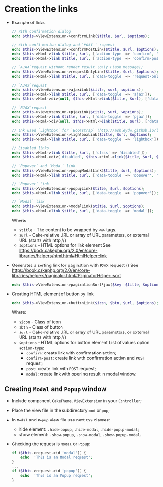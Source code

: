 # Creation the links

- Example of links

   ```php
   // With confirmation dialog
   echo $this->ViewExtension->confirmLink($title, $url, $options);

   // With confirmation dialog and `POST ` request
   echo $this->ViewExtension->confirmPostLink($title, $url, $options);
   echo $this->Html->link($title, $url, ['action-type' => 'confirm', 'data-confirm-msg' => __('Are you sure you wish to delete this data?')]);
   echo $this->Html->link($title, $url, ['action-type' => 'confirm-post', 'data-confirm-btn-ok' => __('Yes'), 'data-confirm-btn-cancel' => __('No')]);

   // `AJAX`request without render result (only Flash message);
   echo $this->ViewExtension->requestOnlyLink($title, $url, $options);
   echo $this->Html->link($title, $url, ['data-toggle' => 'request-only']);

   // `AJAX`request 
   echo $this->ViewExtension->ajaxLink($title, $url, $options);
   echo $this->Html->link($title, $url, ['data-toggle' => 'ajax']);
   echo $this->Html->div(null, $this->Html->link($title, $url), ['data-toggle' => 'ajax']);

   // `PJAX`request 
   echo $this->ViewExtension->pjaxLink($title, $url, $options);
   echo $this->Html->link($title, $url, ['data-toggle' => 'pjax']);
   echo $this->Html->div(null, $this->Html->link($title, $url), ['data-toggle' => 'pjax']);

   // Lnk used `Lightbox` for `Bootstrap` (http://ashleydw.github.io/lightbox)
   echo $this->ViewExtension->lightboxLink($title, $url, $options);
   echo $this->Html->link($title, $url, ['data-toggle' => 'lightbox']);

   // Disabled links
   echo $this->Html->link($title, $url, ['class' => 'disabled']);
   echo $this->Html->div('disabled', $this->Html->link($title, $url, $options));

   // `Popover` and `Modal` link
   echo $this->ViewExtension->popupModalLink($title, $url, $options);
   echo $this->Html->link($title, $url, ['data-toggle' => 'popover', 'link-use-modal' => true]);

   // `Popover` link
   echo $this->ViewExtension->popupLink($title, $url, $options);
   echo $this->Html->link($title, $url, ['data-toggle' => 'popover']);

   // `Modal` link
   echo $this->ViewExtension->modalLink($title, $url, $options);
   echo $this->Html->link($title, $url, ['data-toggle' => 'modal']);
   ```

   Where:
   * `$title` - The content to be wrapped by `<a>` tags.
   * `$url` - Cake-relative URL or array of URL parameters, or external URL (starts with http://)
   * `$options` - HTML options for link element
     See https://book.cakephp.org/2.0/en/core-libraries/helpers/html.html#HtmlHelper::link

- Generates a sorting link for pagination with `PJAX` request ()
   See https://book.cakephp.org/2.0/en/core-libraries/helpers/paginator.html#PaginatorHelper::sort

   ```php
   echo $this->ViewExtension->paginationSortPjax($key, $title, $options);
   ```

- Creating HTML element of button by link

   ```php
   echo $this->ViewExtension->buttonLink($icon, $btn, $url, $options);
   ```

   Where:
   * `$icon` - Class of icon
   * `$btn` - Class of button
   * `$url` - Cake-relative URL or array of URL parameters, or external URL (starts with http://)
   * `$options` - HTML options for button element
     List of values option `action-type`:
      + `confirm`: create link with confirmation action;
      + `confirm-post`: create link with confirmation action and `POST` request;
      + `post`: create link with `POST` request;
      + `modal`: create link with opening result in modal window.

## Creating `Modal` and `Popup` window

- Include component `CakeTheme.ViewExtension` in your `Controller`;
- Place the view file in the subdirectory `mod` or `pop`;
- In `Modal` and `Popup` view file use next `CSS` classes:
   * hide element: `.hide-popup`, `.hide-modal`, `.hide-popup-modal`;
   * show element: `.show-popup`, `.show-modal`, `.show-popup-modal`.
- Checking the request is `Modal` or `Popup`:

   ```php
   if ($this->request->id('modal')) {
       echo  'This is an Modal request';
   }
   ...
   if ($this->request->id('popup')) {
       echo  'This is an Popup request';
   }
   ```
